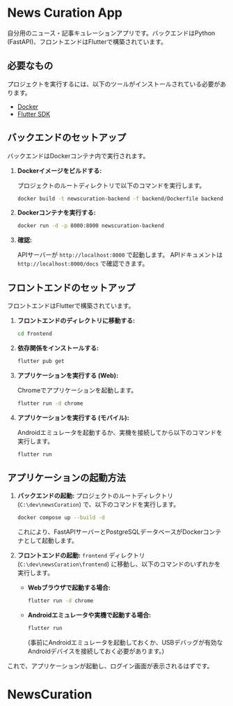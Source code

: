 # News Curation App

自分用のニュース・記事キュレーションアプリです。バックエンドはPython (FastAPI)、フロントエンドはFlutterで構築されています。

## 必要なもの

プロジェクトを実行するには、以下のツールがインストールされている必要があります。

- [Docker](https://www.docker.com/)
- [Flutter SDK](https://flutter.dev/docs/get-started/install)

## バックエンドのセットアップ

バックエンドはDockerコンテナ内で実行されます。

1. **Dockerイメージをビルドする:**

   プロジェクトのルートディレクトリで以下のコマンドを実行します。

   ```bash
   docker build -t newscuration-backend -f backend/Dockerfile backend
   ```

2. **Dockerコンテナを実行する:**

   ```bash
   docker run -d -p 8000:8000 newscuration-backend
   ```

3. **確認:**

   APIサーバーが `http://localhost:8000` で起動します。
   APIドキュメントは `http://localhost:8000/docs` で確認できます。

## フロントエンドのセットアップ

フロントエンドはFlutterで構築されています。

1. **フロントエンドのディレクトリに移動する:**

   ```bash
   cd frontend
   ```

2. **依存関係をインストールする:**

   ```bash
   flutter pub get
   ```

3. **アプリケーションを実行する (Web):**

   Chromeでアプリケーションを起動します。

   ```bash
   flutter run -d chrome
   ```

4. **アプリケーションを実行する (モバイル):**

   Androidエミュレータを起動するか、実機を接続してから以下のコマンドを実行します。

   ```bash
   flutter run
   ```
## アプリケーションの起動方法

1.  **バックエンドの起動:**
    プロジェクトのルートディレクトリ (`C:\dev\newsCuration`) で、以下のコマンドを実行します。
    ```bash
    docker compose up --build -d
    ```
    これにより、FastAPIサーバーとPostgreSQLデータベースがDockerコンテナとして起動します。

2.  **フロントエンドの起動:**
    `frontend` ディレクトリ (`C:\dev\newsCuration\frontend`) に移動し、以下のコマンドのいずれかを実行します。

    *   **Webブラウザで起動する場合:**
        ```bash
        flutter run -d chrome
        ```
    *   **Androidエミュレータや実機で起動する場合:**
        ```bash
        flutter run
        ```
        (事前にAndroidエミュレータを起動しておくか、USBデバッグが有効なAndroidデバイスを接続しておく必要があります。)

これで、アプリケーションが起動し、ログイン画面が表示されるはずです。
# NewsCuration